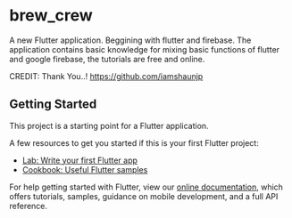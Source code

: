 # brew_crew

A new Flutter application. Beggining with flutter and firebase. The application contains basic knowledge for mixing basic functions of flutter and google firebase, the tutorials are free and online.

CREDIT: Thank You..! https://github.com/iamshaunjp

## Getting Started

This project is a starting point for a Flutter application.

A few resources to get you started if this is your first Flutter project:

- [Lab: Write your first Flutter app](https://flutter.dev/docs/get-started/codelab)
- [Cookbook: Useful Flutter samples](https://flutter.dev/docs/cookbook)

For help getting started with Flutter, view our
[online documentation](https://flutter.dev/docs), which offers tutorials,
samples, guidance on mobile development, and a full API reference.
